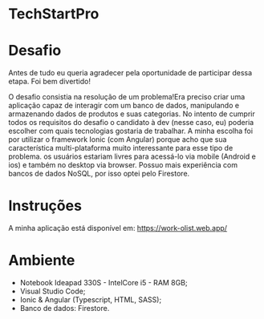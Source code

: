 # TechStartPro
# Desafio
Antes de tudo eu queria agradecer pela oportunidade de participar dessa etapa. Foi bem divertido!

O desafio consistia na resolução de um problema!Era preciso criar uma aplicação capaz de interagir com um banco de dados, manipulando e armazenando dados de produtos e suas categorias.
No intento de cumprir todos os requisitos do desafio o candidato à dev (nesse caso, eu) poderia escolher com quais tecnologias gostaria de trabalhar. 
A minha escolha foi por utilizar o framework Ionic (com Angular) porque acho que sua característica multi-plataforma muito interessante para esse tipo de problema. os usuários estariam livres para acessá-lo via mobile (Android e ios) e também no desktop via browser. Possuo mais experiência com bancos de dados NoSQL, por isso optei pelo Firestore. 

# Instruções
A minha aplicação está disponível em: https://work-olist.web.app/


# Ambiente 
* Notebook Ideapad 330S - IntelCore i5 - RAM 8GB;
* Visual Studio Code;
* Ionic & Angular (Typescript, HTML, SASS);
* Banco de dados: Firestore.
